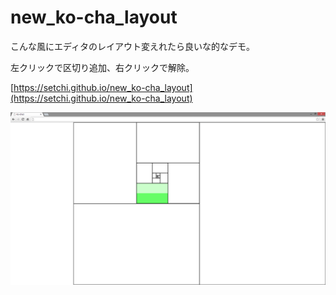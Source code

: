 new_ko-cha_layout
==========================
こんな風にエディタのレイアウト変えれたら良いな的なデモ。

左クリックで区切り追加、右クリックで解除。

[https://setchi.github.io/new_ko-cha_layout](https://setchi.github.io/new_ko-cha_layout)

![new_ko-cha_layout](img/new_ko-cha_layout.png "new_ko-cha_layout")
